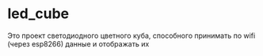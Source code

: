 # led_cube
Это проект светодиодного цветного куба, способного принимать по wifi (через esp8266) данные и отображать их
